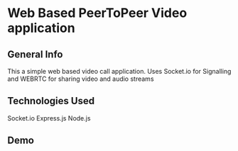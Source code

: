 # Web Based PeerToPeer Video application

## General Info

This a simple web based video call application. Uses Socket.io for Signalling and WEBRTC for sharing video and audio streams

## Technologies Used

Socket.io
Express.js
Node.js

## Demo


